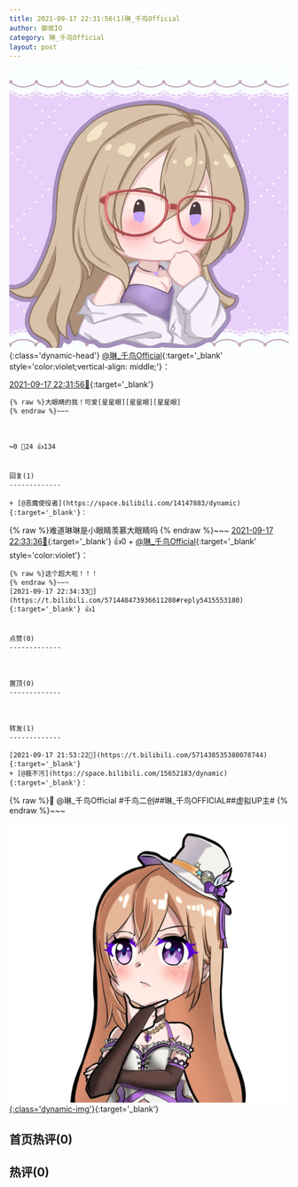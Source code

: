 ```yaml
---
title: 2021-09-17 22:31:56(1)琳_千鸟Official
author: 御坂IO
category: 琳_千鸟Official
layout: post
---
```


![img](/images/c0a88f85ebd0d056f37b114e0748e69556c8b488.jpg){:class='dynamic-head'}
[@琳_千鸟Official](https://space.bilibili.com/1620923329/dynamic){:target='_blank' style='color:violet;vertical-align: middle;'}：

[2021-09-17 22:31:56🔗](https://t.bilibili.com/571448473936611208){:target='_blank'}

~~~
{% raw %}大眼睛的我！可爱[星星眼][星星眼][星星眼]
{% endraw %}~~~



↪️0 💬24 👍134


回复(1)
-------------

+ [@恶魔使役者](https://space.bilibili.com/14147883/dynamic){:target='_blank'}：
~~~
{% raw %}难道琳琳是小眼睛羡慕大眼睛吗
{% endraw %}~~~
[2021-09-17 22:33:36🔗](https://t.bilibili.com/571448473936611208#reply5415551039){:target='_blank'} 👍0
    + [@琳_千鸟Official](https://space.bilibili.com/1620923329/dynamic){:target='_blank' style='color:violet'}：
~~~
{% raw %}这个超大啦！！！
{% endraw %}~~~
[2021-09-17 22:34:33🔗](https://t.bilibili.com/571448473936611208#reply5415553180){:target='_blank'} 👍1


点赞(0)
-------------



置顶(0)
-------------



转发(1)
-------------

[2021-09-17 21:53:22🔗](https://t.bilibili.com/571438535380078744){:target='_blank'}
+ [@莪不污](https://space.bilibili.com/15652183/dynamic){:target='_blank'}：
~~~
{% raw %}🤔
@琳_千鸟Official 
#千鸟二创##琳_千鸟OFFICIAL##虚拟UP主#
{% endraw %}~~~


[![img](/images/d839d2a6b811169b216396903fa9ed1fa53e1262.png){:class='dynamic-img'}](/images/d839d2a6b811169b216396903fa9ed1fa53e1262.png){:target='_blank'}




首页热评(0)
-------------



热评(0)
-------------



